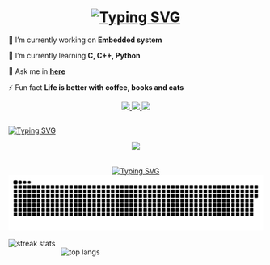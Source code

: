

<h1 align="center">
    <a href="https://git.io/typing-svg"><img src="https://readme-typing-svg.herokuapp.com?font=JetBrains+Mono&size=35&pause=1000&color=FFFFFF&weight=900&width=435&lines=Hello+World!+I'm+Duy" alt="Typing SVG" /></a>
</h1>

<div align="left">
 
 🔭 I’m currently working on **Embedded system**
 
 🌱 I’m currently learning **C, C++, Python**

 💬 Ask me in **[here](https://github.com/ThaiThanhDuy/ThaiThanhDuy/issues)**

 ⚡ Fun fact **Life is better with coffee, books and cats**
 
 </div>
 
<div align="center"> 
  <a href="mailto:just.electric.4.fun@gmail.com">
    <img src="https://img.shields.io/badge/Gmail-333333?style=for-the-badge&logo=gmail&logoColor=red" />
  </a>
  <a href="https://www.linkedin.com/in/thai-thanh-duy/" target="_blank">
    <img src="https://img.shields.io/badge/LinkedIn-0077B5?style=for-the-badge&logo=linkedin&logoColor=white" target="_blank" />
  </a>
  <a href="https://salesp07.github.io" target="_blank">
     <img src="https://img.shields.io/badge/Portfolio-FF5722?style=for-the-badge&logo=todoist&logoColor=white" target="_blank" /> <!-- sqlite, safari, google-chrome are other good icon options -->
  </a>
</div>


<h2 align="center"></h2>

<a href="https://git.io/typing-svg"><img src="https://readme-typing-svg.herokuapp.com?font=JetBrains+Mono&weight=1000&pause=10000&color=F7F7F7&center=true&random=false&width=1000&repeat=false&size=25&lines=Something+I+Know" alt="Typing SVG" /></a>
  
<div align="center">
    <img src="https://skillicons.dev/icons?i=c,cpp,python,git,linux" /><br>
</div>


<h2 align="center"></h2>
<div align="center">

  <a href="https://git.io/typing-svg"><img src="https://readme-typing-svg.herokuapp.com?font=JetBrains+Mono&weight=1000&pause=10000&color=F7F7F7&center=true&random=false&width=1000&repeat=false&size=25&lines=My+Contributions" alt="Typing SVG" /></a>
  <img alt="snake eating my contributions" src="https://github.com/ThaiThanhDuy/ThaiThanhDuy/blob/output/github-contribution-grid-snake-dark.svg" />

</div>



<a> <img width=400  align="left" src="https://github-readme-streak-stats.herokuapp.com?user=ThaiThanhDuy&theme=blueberry-duo&border_radius=20&hide_border=true" alt="streak stats"> </a>
<a><img width=400 align="right" src="https://github-readme-stats.vercel.app/api/top-langs/?username=ThaiThanhDuy&hide=HTML&langs_count=4&layout=donut&theme=dark#gh-dark-mode-onl&show_icons=true&bg_color=00000000&border_radius=20&size_weight=1&count_weight=0.5&exclude_repo=github-readme-stats&hide_border=true" alt="top langs" /> </a>



<br/>

